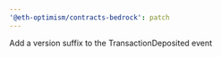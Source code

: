 ```yaml
---
'@eth-optimism/contracts-bedrock': patch
---
```


Add a version suffix to the TransactionDeposited event
